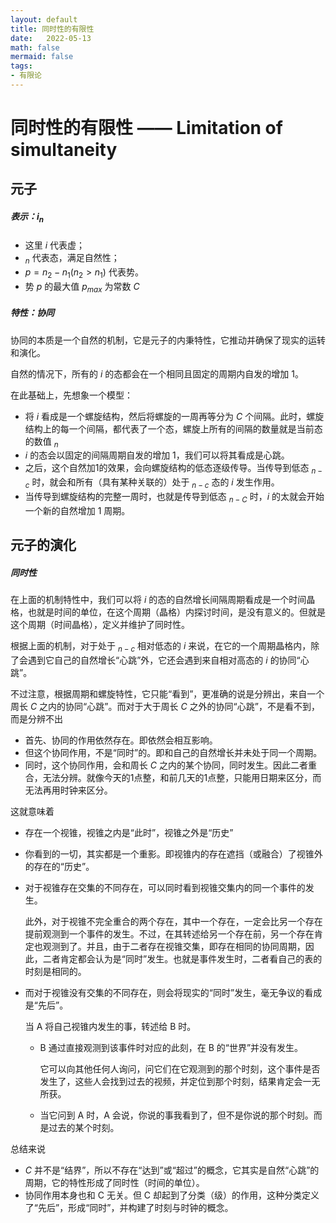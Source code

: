 ```yaml
---
layout: default
title: 同时性的有限性
date:   2022-05-13
math: false
mermaid: false
tags:
- 有限论
---
```


# 同时性的有限性 —— Limitation of simultaneity

## 元子



##### 表示：$i_{n}$

* 这里 $i$ 代表虚；
* $_n$ 代表态，满足自然性；
* $p = n_2-n_1 (n_2>n_1)$ 代表势。
* 势 $p$ 的最大值 $p_{max}$ 为常数 $C$



##### 特性：协同

协同的本质是一个自然的机制，它是元子的内秉特性，它推动并确保了现实的运转和演化。

自然的情况下，所有的 $i$ 的态都会在一个相同且固定的周期内自发的增加 1。

在此基础上，先想象一个模型：

* 将 $i$ 看成是一个螺旋结构，然后将螺旋的一周再等分为 $C$ 个间隔。此时，螺旋结构上的每一个间隔，都代表了一个态，螺旋上所有的间隔的数量就是当前态的数值 $_n$
* $i$ 的态会以固定的间隔周期自发的增加 1，我们可以将其看成是心跳。
* 之后，这个自然加1的效果，会向螺旋结构的低态逐级传导。当传导到低态 $_{n-c}$ 时，就会和所有（具有某种关联的）处于 $_{n-c}$ 态的 $i$ 发生作用。
* 当传导到螺旋结构的完整一周时，也就是传导到低态 $_{n-C}$ 时，$i$ 的太就会开始一个新的自然增加 1 周期。



## 元子的演化



##### 同时性

在上面的机制特性中，我们可以将 $i$ 的态的自然增长间隔周期看成是一个时间晶格，也就是时间的单位，在这个周期（晶格）内探讨时间，是没有意义的。但就是这个周期（时间晶格），定义并维护了同时性。

根据上面的机制，对于处于 $_{n-c}$ 相对低态的 $i$ 来说，在它的一个周期晶格内，除了会遇到它自己的自然增长“心跳”外，它还会遇到来自相对高态的 $i$ 的协同“心跳”。

不过注意，根据周期和螺旋特性，它只能“看到”，更准确的说是分辨出，来自一个周长 $C$ 之内的协同“心跳”。而对于大于周长 $C$ 之外的协同“心跳”，不是看不到，而是分辨不出

* 首先、协同的作用依然存在。即依然会相互影响。
* 但这个协同作用，不是“同时”的。即和自己的自然增长并未处于同一个周期。
* 同时，这个协同作用，会和周长 $C$ 之内的某个协同，同时发生。因此二者重合，无法分辨。就像今天的1点整，和前几天的1点整，只能用日期来区分，而无法再用时钟来区分。

这就意味着

* 存在一个视锥，视锥之内是“此时”，视锥之外是“历史”

* 你看到的一切，其实都是一个重影。即视锥内的存在遮挡（或融合）了视锥外的存在的“历史”。

* 对于视锥存在交集的不同存在，可以同时看到视锥交集内的同一个事件的发生。

  此外，对于视锥不完全重合的两个存在，其中一个存在，一定会比另一个存在提前观测到一个事件的发生。不过，在其转述给另一个存在前，另一个存在肯定也观测到了。并且，由于二者存在视锥交集，即存在相同的协同周期，因此，二者肯定都会认为是“同时”发生。也就是事件发生时，二者看自己的表的时刻是相同的。

* 而对于视锥没有交集的不同存在，则会将现实的“同时”发生，毫无争议的看成是“先后”。

  当 A 将自己视锥内发生的事，转述给 B 时。

    * B 通过直接观测到该事件时对应的此刻，在 B 的“世界”并没有发生。

      它可以向其他任何人询问，问它们在它观测到的那个时刻，这个事件是否发生了，这些人会找到过去的视频，并定位到那个时刻，结果肯定会一无所获。

    * 当它问到 A 时，A 会说，你说的事我看到了，但不是你说的那个时刻。而是过去的某个时刻。

总结来说

* $C$ 并不是“结界”，所以不存在“达到”或“超过”的概念，它其实是自然“心跳”的周期，它的特性形成了同时性（时间的单位）。
* 协同作用本身也和 C 无关。但 C 却起到了分类（级）的作用，这种分类定义了“先后”，形成“同时”，并构建了时刻与时钟的概念。

